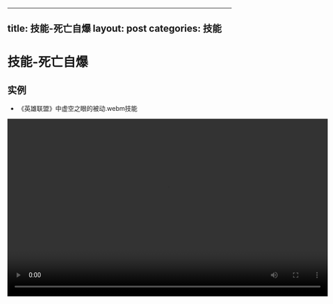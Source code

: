 
---
title: 技能-死亡自爆
layout: post
categories: 技能
---
# 技能-死亡自爆


## 实例

- 《英雄联盟》中虚空之眼的被动.webm技能

<video width="720" height="400" controls>
    <source src="{{ site.url }}/videos/死亡自爆-虚空之眼-寇格魔-被动.webm" type="video/webm">
</video>
